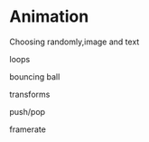 # Animation

Choosing randomly,image and text

loops

bouncing ball

transforms

push/pop

framerate
